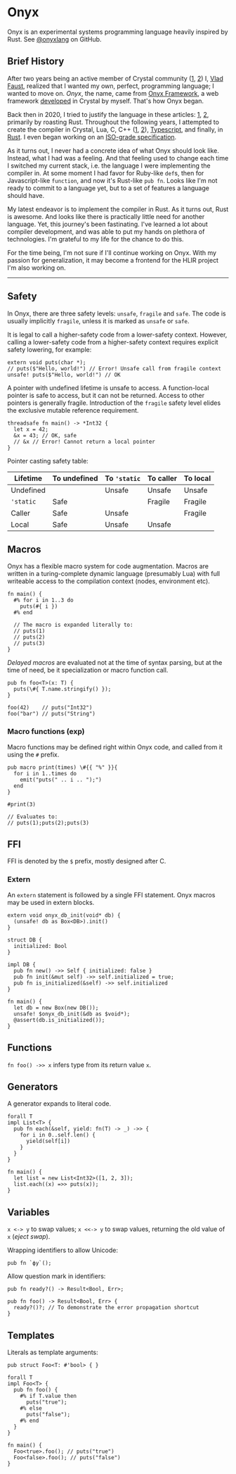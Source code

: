 # Onyx

Onyx is an experimental systems programming language heavily inspired by Rust.
See [@onyxlang](https://github.com/onyxlang) on GitHub.

## Brief History

After two years being an active member of Crystal community ([1](https://forum.crystal-lang.org/t/onyx-framework-is-released/433), [2](https://forum.crystal-lang.org/t/announcing-worcr-your-help-needed/585)) I, [Vlad Faust](https://vladfaust.com), realized that I wanted my own, perfect, programming language; I wanted to move on.
_Onyx_, the name, came from [Onyx Framework](https://onyxframework.com/), a web framework [developed](https://github.com/onyxframework) in Crystal by myself.
That's how Onyx began.

Back then in 2020, I tried to justify the language in these articles: [1](https://vladfaust.com/posts/2020-08-16-system-programming-in-2k20/), [2](https://vladfaust.com/posts/2020-08-20-the-onyx-programming-language/), primarily by roasting Rust.
Throughout the following years, I attempted to create the compiler in Crystal, Lua, C, C++ ([1](https://github.com/fancysofthq/phoenix), [2](https://github.com/fancysofthq/fnxc)), [Typescript](https://github.com/onyxlang/ts), and finally, in [Rust](https://github.com/onyxlang/rs).
I even began working on an [ISO-grade specification](https://nxsf.org/onyx/).

As it turns out, I never had a concrete idea of what Onyx should look like.
Instead, what I had was a feeling.
And that feeling used to change each time I switched my current stack, i.e. the language I were implementing the compiler in.
At some moment I had favor for Ruby-like `def`s, then for Javascript-like `function`, and now it's Rust-like `pub fn`.
Looks like I'm not ready to commit to a language yet, but to a set of features a language should have.

My latest endeavor is to implement the compiler in Rust. 
As it turns out, Rust is awesome.
And looks like there is practically little need for another language.
Yet, this journey's been fastinating.
I've learned a lot about compiler development, and was able to put my hands on plethora of technologies.
I'm grateful to my life for the chance to do this.

For the time being, I'm not sure if I'll continue working on Onyx.
With my passion for generalization, it may become a frontend for the HLIR project I'm also working on.

---

## Safety

In Onyx, there are three safety levels: `unsafe`, `fragile` and `safe`.
The code is usually implicitly `fragile`, unless it is marked as `unsafe` or `safe`.

It is legal to call a higher-safety code from a lower-safety context.
However, calling a lower-safety code from a higher-safety context requires explicit safety lowering, for example:

```onyx
extern void puts(char *);
// puts($"Hello, world!") // Error! Unsafe call from fragile context
unsafe! puts($"Hello, world!") // OK
```

A pointer with undefined lifetime is unsafe to access.
A function-local pointer is safe to access, but it can not be returned.
Access to other pointers is generally fragile.
Introduction of the `fragile` safety level elides the exclusive mutable reference requirement.

```onyx
threadsafe fn main() -> *Int32 {
  let x = 42;
  &x = 43; // OK, safe
  // &x // Error! Cannot return a local pointer
}
```

Pointer casting safety table:

| Lifetime  | To undefined | To `'static` | To caller | To local |
| --------- | ------------ | ------------ | --------- | -------- |
| Undefined |              | Unsafe       | Unsafe    | Unsafe   |
| `'static` | Safe         |              | Fragile   | Fragile  |
| Caller    | Safe         | Unsafe       |           | Fragile  |
| Local     | Safe         | Unsafe       | Unsafe    |

## Macros

Onyx has a flexible macro system for code augmentation.
Macros are written in a turing-complete dynamic language (presumably Lua) with full writeable access to the compilation context (nodes, environment etc).

```onyx
fn main() {
  #% for i in 1..3 do
    puts(#{ i })
  #% end

  // The macro is expanded literally to:
  // puts(1)
  // puts(2)
  // puts(3)
}
```

_Delayed macros_ are evaluated not at the time of syntax parsing, but at the time of need, be it specialization or macro function call.

```onyx
pub fn foo<T>(x: T) {
  puts(\#{ T.name.stringify() });
}

foo(42)    // puts("Int32")
foo("bar") // puts("String")
```

### Macro functions (exp)

Macro functions may be defined right within Onyx code, and called from it using the `#` prefix.

```onyx
pub macro print(times) \#{{ "%" }}{
  for i in 1..times do
    emit("puts(" .. i .. ");")
  end
}

#print(3)

// Evaluates to:
// puts(1);puts(2);puts(3)
```

## FFI

FFI is denoted by the `$` prefix, mostly designed after C.

### Extern

An `extern` statement is followed by a single FFI statement.
Onyx macros may be used in extern blocks.

```onyx
extern void onyx_db_init(void* db) {
  (unsafe! db as Box<DB>).init()
}

struct DB { 
  initialized: Bool
}

impl DB {
  pub fn new() ->> Self { initialized: false }
  pub fn init(&mut self) ->> self.initialized = true;
  pub fn is_initialized(&self) ->> self.initialized
}

fn main() {
  let db = new Box(new DB());
  unsafe! $onyx_db_init(&db as $void*);
  @assert(db.is_initialized());
}
```

## Functions

`fn foo() ->> x` infers type from its return value `x`. 

## Generators

A generator expands to literal code.

```onyx
forall T
impl List<T> {
  pub fn each(&self, yield: fn(T) -> _) ->> {
    for i in 0..self.len() {
      yield(self[i])
    }
  }
}

fn main() {
  let list = new List<Int32>([1, 2, 3]);
  list.each((x) =>> puts(x));
}
```

## Variables

`x <-> y` to swap values; `x <<-> y` to swap values, returning the old value of `x` (_eject swap_).

Wrapping identifiers to allow Unicode:

```onyx
pub fn `фу`();
```

Allow question mark in identifiers:

```onyx
pub fn ready?() -> Result<Bool, Err>;

pub fn foo() -> Result<Bool, Err> {
  ready?()?; // To demonstrate the error propagation shortcut
}
```

## Templates

Literals as template arguments:

```onyx
pub struct Foo<T: #'bool> { }

forall T
impl Foo<T> {
  pub fn foo() {
    #% if T.value then
      puts("true");
    #% else
      puts("false");
    #% end
  }
}

fn main() {
  Foo<true>.foo(); // puts("true")
  Foo<false>.foo(); // puts("false")
}
```

